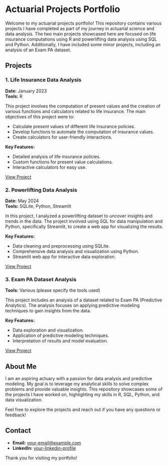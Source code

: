 # Actuarial Projects Portfolio

Welcome to my actuarial projects portfolio! This repository contains various projects I have completed as part of my journey in actuarial science and data analysis. The two main projects showcased here are focused on life insurance computations using R and powerlifting data analysis using SQL and Python. Additionally, I have included some minor projects, including an analysis of an Exam PA dataset.

## Projects

### 1. Life Insurance Data Analysis

**Date:** January 2023  
**Tools:** R

This project involves the computation of present values and the creation of various functions and calculators related to life insurance. The main objectives of this project were to:

- Calculate present values of different life insurance policies.
- Develop functions to automate the computation of insurance values.
- Create calculators for user-friendly interactions.

**Key Features:**

- Detailed analysis of life insurance policies.
- Custom functions for present value calculations.
- Interactive calculators for easy use.

[View Project](link-to-life-insurance-project)

### 2. Powerlifting Data Analysis

**Date:** May 2024  
**Tools:** SQLite, Python, Streamlit

In this project, I analyzed a powerlifting dataset to uncover insights and trends in the data. The project involved using SQL for data manipulation and Python, specifically Streamlit, to create a web app for visualizing the results.

**Key Features:**

- Data cleaning and preprocessing using SQLite.
- Comprehensive data analysis and visualization using Python.
- Streamlit web app for interactive data exploration.

[View Project](link-to-powerlifting-project)

### 3. Exam PA Dataset Analysis

**Tools:** Various (please specify the tools used)

This project includes an analysis of a dataset related to Exam PA (Predictive Analytics). The analysis focuses on applying predictive modeling techniques to gain insights from the data.

**Key Features:**

- Data exploration and visualization.
- Application of predictive modeling techniques.
- Interpretation of results and model evaluation.

[View Project](link-to-exam-pa-project)

## About Me

I am an aspiring actuary with a passion for data analysis and predictive modeling. My goal is to leverage my analytical skills to solve complex problems and provide valuable insights. This repository showcases some of the projects I have worked on, highlighting my skills in R, SQL, Python, and data visualization.

Feel free to explore the projects and reach out if you have any questions or feedback!

## Contact

- **Email:** [your-email@example.com](mailto:your-email@example.com)
- **LinkedIn:** [your-linkedin-profile](https://www.linkedin.com/in/your-linkedin-profile/)

Thank you for visiting my portfolio!

